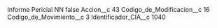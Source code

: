 <?xml version="1.0" encoding="UTF-8"?>
<CustomMetadata xmlns="http://soap.sforce.com/2006/04/metadata" xmlns:xsi="http://www.w3.org/2001/XMLSchema-instance" xmlns:xsd="http://www.w3.org/2001/XMLSchema">
    <label>Informe Pericial NN</label>
    <protected>false</protected>
    <values>
        <field>Accion__c</field>
        <value xsi:type="xsd:string">43</value>
    </values>
    <values>
        <field>Codigo_de_Modificacion__c</field>
        <value xsi:type="xsd:string">16</value>
    </values>
    <values>
        <field>Codigo_de_Movimiento__c</field>
        <value xsi:type="xsd:string">3</value>
    </values>
    <values>
        <field>Identificador_CIA__c</field>
        <value xsi:type="xsd:string">1040</value>
    </values>
</CustomMetadata>

